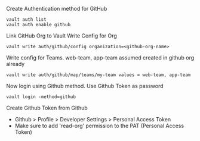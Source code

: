 
Create Authentication method for GitHub
```
vault auth list
vault auth enable github
```

Link GitHub Org to Vault
Write Config for Org
```
vault write auth/github/config organization=<github-org-name>
```

Write config for Teams. web-team, app-team assumed created in github org already
```
vault write auth/github/map/teams/my-team values = web-team, app-team
```

Now login using Github method. Use Github Token as password
```
vault login -method=github

```

Create Github Token from Github
- Github > Profile > Developer Settings > Personal Access Token
- Make sure to add 'read-org' permission to the PAT (Personal Access Token)
